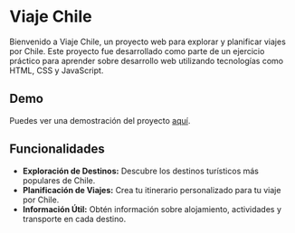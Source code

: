 # Viaje Chile

Bienvenido a Viaje Chile, un proyecto web para explorar y planificar viajes por Chile. Este proyecto fue desarrollado como parte de un ejercicio práctico para aprender sobre desarrollo web utilizando tecnologías como HTML, CSS y JavaScript.

## Demo

Puedes ver una demostración del proyecto [aquí](https://ssanmap.github.io/viajeChile/).

## Funcionalidades

- **Exploración de Destinos:** Descubre los destinos turísticos más populares de Chile.
- **Planificación de Viajes:** Crea tu itinerario personalizado para tu viaje por Chile.
- **Información Útil:** Obtén información sobre alojamiento, actividades y transporte en cada destino.
